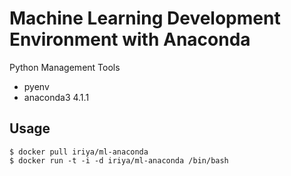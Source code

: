 # Machine Learning Development Environment with Anaconda

Python Management Tools

- pyenv
- anaconda3 4.1.1

## Usage

```
$ docker pull iriya/ml-anaconda
$ docker run -t -i -d iriya/ml-anaconda /bin/bash
```
